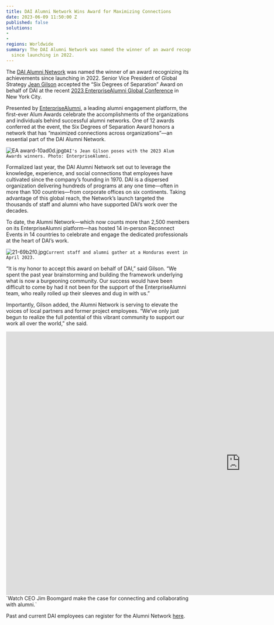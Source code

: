 ```yaml
---
title: DAI Alumni Network Wins Award for Maximizing Connections
date: 2023-06-09 11:50:00 Z
published: false
solutions:
- 
- 
regions: Worldwide
summary: The DAI Alumni Network was named the winner of an award recognizing its achievements
  since launching in 2022.
---
```


The [DAI Alumni Network](https://alumni.dai.com/) was named the winner of an award recognizing its achievements since launching in 2022. Senior Vice President of Global Strategy [Jean Gilson](https://www.dai.com/who-we-are/leadership/jean-gilson) accepted the “Six Degrees of Separation” Award on behalf of DAI at the recent [2023 EnterpriseAlumni Global Conference](https://enterprisealumni.com/thealums-conference-2023) in New York City.

Presented by [EnterpriseAlumni](https://enterprisealumni.com/), a leading alumni engagement platform, the first-ever Alum Awards celebrate the accomplishments of the organizations and individuals behind successful alumni networks. One of 12 awards conferred at the event, the Six Degrees of Separation Award honors a network that has “maximized connections across organizations”—an essential part of the DAI Alumni Network.

![EA award-10ad0d.jpg](/uploads/EA%20award-10ad0d.jpg)`DAI's Jean Gilson poses with the 2023 Alum Awards winners. Photo: EnterpriseAlumni.`

Formalized last year, the DAI Alumni Network set out to leverage the knowledge, experience, and social connections that employees have cultivated since the company’s founding in 1970. DAI is a dispersed organization delivering hundreds of programs at any one time—often in more than 100 countries—from corporate offices on six continents. Taking advantage of this global reach, the Network’s launch targeted the thousands of staff and alumni who have supported DAI’s work over the decades.

To date, the Alumni Network—which now counts more than 2,500 members on its EnterpriseAlumni platform—has hosted 14 in-person Reconnect Events in 14 countries to celebrate and engage the dedicated professionals at the heart of DAI’s work.

![21-69b2f0.jpg](/uploads/21-69b2f0.jpg)`Current staff and alumni gather at a Honduras event in April 2023.`

“It is my honor to accept this award on behalf of DAI,” said Gilson. “We spent the past year brainstorming and building the framework underlying what is now a burgeoning community. Our success would have been difficult to come by had it not been for the support of the EnterpriseAlumni team, who really rolled up their sleeves and dug in with us.”

Importantly, Gilson added, the Alumni Network is serving to elevate the voices of local partners and former project employees. “We’ve only just begun to realize the full potential of this vibrant community to support our work all over the world,” she said.

<iframe src=https://player.vimeo.com/video/708282498?badge=0&autopause=0&player_id=0&app_id=58479 width="1280" height="720" frameborder="0" allow="autoplay; fullscreen; picture-in-picture" allowfullscreen title="DAI Alumni Network Recruitment"></iframe>`Watch CEO Jim Boomgard make the case for connecting and collaborating with alumni.`

Past and current DAI employees can register for the Alumni Network [here](https://alumni.dai.com/).